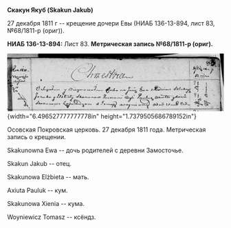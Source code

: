 **Скакун Якуб (Skakun Jakub)**

27 декабря 1811 г -- крещение дочери Евы (НИАБ 136-13-894, лист 83,
№68/1811-р (ориг)).

**НИАБ 136-13-894:** Лист 83. **Метрическая запись №68/1811-р (ориг).**

![](./media/326008dcc73bb99e02aec7408327f8248b9ee2dd.png){width="6.496527777777778in"
height="1.7379505686789152in"}

Осовская Покровская церковь. 27 декабря 1811 года. Метрическая запись о
крещении.

Skakunowna Ewa -- дочь родителей с деревни Замосточье.

Skakun Jakub -- отец.

Skakunowa Elżbieta -- мать.

Axiuta Pauluk -- кум.

Skakunowa Xienia -- кума.

Woyniewicz Tomasz -- ксёндз.
